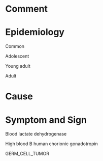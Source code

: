 # Comment

# Epidemiology

Common

Adolescent

Young adult

Adult

# Cause

# Symptom and Sign

Blood lactate dehydrogenase

High blood B human chorionic gonadotropin

GERM_CELL_TUMOR

